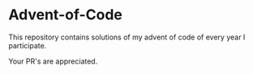 # Advent-of-Code
This repository contains solutions of my advent of code of every year I participate.

Your PR's are appreciated.
